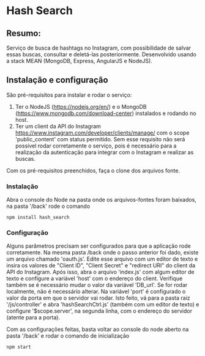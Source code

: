 # Hash Search

## Resumo:

Serviço de busca de hashtags no Instagram, com possibilidade de salvar essas buscas, consultar e deletá-las posteriormente. Desenvolvido usando a stack MEAN (MongoDB, Express, AngularJS e NodeJS).

## Instalação e configuração

São pré-requisitos para instalar e rodar o serviço:
1. Ter o NodeJS (https://nodejs.org/en/) e o MongoDB (https://www.mongodb.com/download-center) instalados e rodando no host. 
2. Ter um client da API do Instagram https://www.instagram.com/developer/clients/manage/ com o scope 'public_content' com status permitido. Sem esse requisito não será possível rodar corretamente o serviço, pois é necessário para a realização da autenticação para integrar com o  Instagram e realizar as buscas.

Com os pré-requisitos preenchidos, faça o clone dos arquivos fonte.

### Instalação

Abra o console do Node na pasta onde os arquivos-fontes foram baixados, na pasta '/back' rode o comando

```shell
npm install hash_search
```

### Configuração

Alguns parâmetros precisam ser configurados para que a aplicação rode corretamente. Na mesma pasta /back onde o passo anterior foi dado, existe um arquivo chamado 'oauth.js'. Edite esse arquivo com um editor de texto e insira os valores de "Client ID", "Client Secret" e "redirect URI" do client da API do Instagram. Após isso, abra o arquivo 'index.js' com algum editor de texto e configure a variável 'host' com o endereço do client. Verifique também se é necessário mudar o valor da variável 'DB_url'. Se for rodar localmente, não é necessário alterar. Na variável 'port' é configurado o valor da porta em que o servidor vai rodar. Isto feito, vá para a pasta raiz '/js/controller' e abra 'hashSearchCtrl.js' (também com um editor de texto) e configure '$scope.server', na segunda linha, com o endereço do servidor (atente para a porta).

Com as configurações feitas, basta voltar ao console do node aberto na pasta '/back' e rodar o comando de inicialização

```shell
npm start
```
